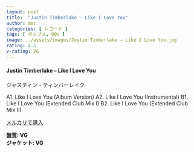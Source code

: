 ```yaml
---
layout: post
title:  "Justin Timberlake – Like I Love You"
author: mmr
categories: [ レコード ]
tags: [ ポップス, 00s ]
image: ../assets/images/Justin Timberlake – Like I Love You.jpg
rating: 4.5
v-rating: VG
---
```


#### Justin Timberlake – Like I Love You

ジャスティン・ティンバーレイク

A1. Like I Love You (Album Version)
A2. Like I Love You (Instrumental)
B1. Like I Love You (Extended Club Mix I)
B2. Like I Love You (Extended Club Mix II)

[メルカリで購入](https://jp.mercari.com/item/m72848446961?afid=6142608987)

<div class="mt-4 mb-4 d-flex align-items-center">
<strong class="mr-1">盤質: VG</strong>
</div>
<div class="mt-4 mb-4 d-flex align-items-center">
<strong class="mr-1">ジャケット: VG</strong>
</div>
